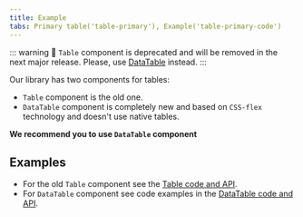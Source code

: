 ```yaml
---
title: Example
tabs: Primary table('table-primary'), Example('table-primary-code')
---
```


::: warning
:rotating_light: `Table` component is deprecated and will be removed in the next major release. Please, use [DataTable](/table-group/data-table/) instead.
:::

Our library has two components for tables:

- `Table` component is the old one.
- `DataTable` component is completely new and based on `CSS-flex` technology and doesn't use native tables.

**We recommend you to use `DataTable` component**

## Examples

- For the old `Table` component see the [Table code and API](/table-group/table-old/).
- For `DataTable` component see code examples in the [DataTable code and API](/table-group/data-table/).
